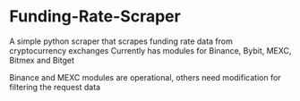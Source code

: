 # Funding-Rate-Scraper
A simple python scraper that scrapes funding rate data from cryptocurrency exchanges
Currently has modules for Binance, Bybit, MEXC, Bitmex and Bitget

Binance and MEXC modules are operational, others need modification for filtering the request data
